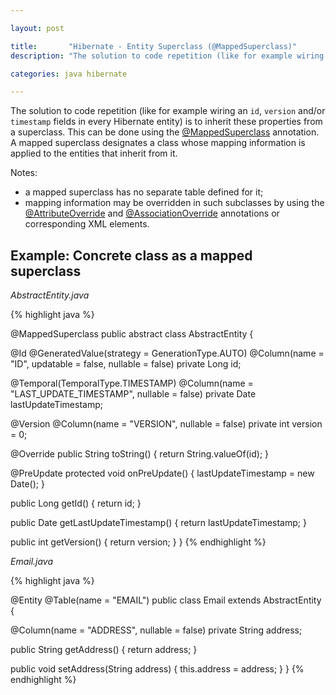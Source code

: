 ```yaml
---

layout: post

title:       "Hibernate - Entity Superclass (@MappedSuperclass)"
description: "The solution to code repetition (like for example wiring an id field in every Hibernate entity) is to inherit these properties from a superclass."

categories: java hibernate

---
```



The solution to code repetition (like for example wiring an `id`, `version` and/or `timestamp` fields in every Hibernate entity) is to inherit these properties from a superclass. This can be done using the [@MappedSuperclass](http://docs.oracle.com/javaee/7/api/javax/persistence/MappedSuperclass.html) annotation.
A mapped superclass designates a class whose mapping information is applied to the entities that inherit from it.

Notes:

- a mapped superclass has no separate table defined for it;
- mapping information may be overridden in such subclasses by using the [@AttributeOverride](http://docs.oracle.com/javaee/7/api/javax/persistence/AttributeOverride.html) and [@AssociationOverride](http://docs.oracle.com/javaee/7/api/javax/persistence/AssociationOverride.html) annotations or corresponding XML elements.


## Example: Concrete class as a mapped superclass

*AbstractEntity.java*

{% highlight java %}

@MappedSuperclass
public abstract class AbstractEntity {

  @Id
  @GeneratedValue(strategy = GenerationType.AUTO)
  @Column(name = "ID", updatable = false, nullable = false)
  private Long id;

  @Temporal(TemporalType.TIMESTAMP)
  @Column(name = "LAST_UPDATE_TIMESTAMP", nullable = false)
  private Date lastUpdateTimestamp;

  @Version
  @Column(name = "VERSION", nullable = false)
  private int version = 0;

  @Override
  public String toString() {
    return String.valueOf(id);
  }

  @PreUpdate
  protected void onPreUpdate() {
    lastUpdateTimestamp = new Date();
  }

  public Long getId() {
    return id;
  }

  public Date getLastUpdateTimestamp() {
    return lastUpdateTimestamp;
  }

  public int getVersion() {
    return version;
  }
}
{% endhighlight %}

*Email.java*

{% highlight java %}

@Entity
@Table(name = "EMAIL")
public class Email extends AbstractEntity {

  @Column(name = "ADDRESS", nullable = false)
  private String address;

  public String getAddress() {
    return address;
  }

  public void setAddress(String address) {
    this.address = address;
  }
}
{% endhighlight %}
